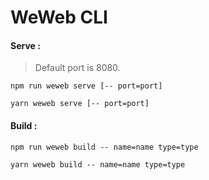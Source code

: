 # WeWeb CLI

#### Serve :

> Default port is 8080.

`npm run weweb serve [-- port=port]`

`yarn weweb serve [-- port=port]`

#### Build :

`npm run weweb build -- name=name type=type`

`yarn weweb build -- name=name type=type`
